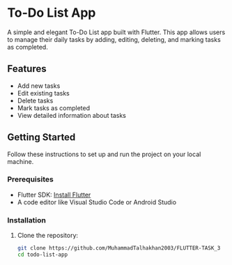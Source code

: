 # To-Do List App

A simple and elegant To-Do List app built with Flutter. This app allows users to manage their daily tasks by adding, editing, deleting, and marking tasks as completed.

## Features

- Add new tasks
- Edit existing tasks
- Delete tasks
- Mark tasks as completed
- View detailed information about tasks

## Getting Started

Follow these instructions to set up and run the project on your local machine.

### Prerequisites

- Flutter SDK: [Install Flutter](https://flutter.dev/docs/get-started/install)
- A code editor like Visual Studio Code or Android Studio

### Installation

1. Clone the repository:
   ```bash
   git clone https://github.com/MuhammadTalhakhan2003/FLUTTER-TASK_3
   cd todo-list-app
